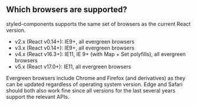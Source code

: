 ## Which browsers are supported?

styled-components supports the same set of browsers as the current React version.

- v2.x (React v0.14+): IE9+, all evergreen browsers
- v3.x (React v0.14+): IE9+, all evergreen browsers
- v4.x (React v16.3+): IE11, IE 9+ (with Map + Set polyfills), all evergreen browsers
- v5.x (React v17.0+): IE11, all evergreen browsers

Evergreen browsers include Chrome and Firefox (and derivatives) as they can be updated regardless of operating system version. Edge and Safari should both also work fine since all versions for the last several years support the relevant APIs.
